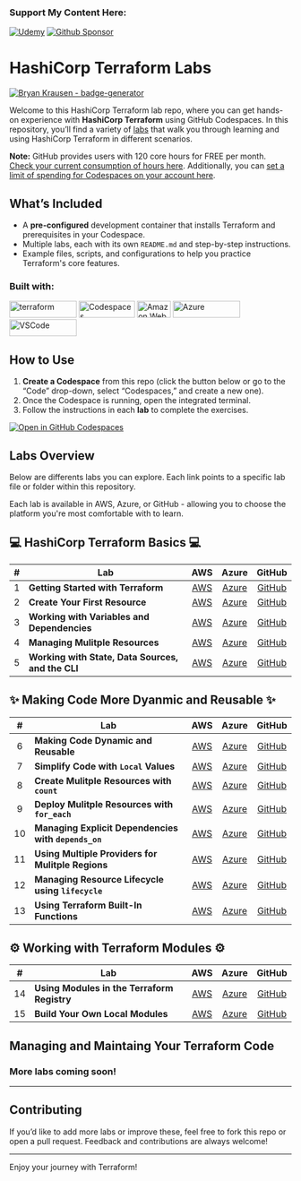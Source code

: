 ### Support My Content Here:

[![Udemy](https://img.shields.io/badge/Udemy-A435F0?style=for-the-badge&logo=Udemy&logoColor=white)](https://btk.me/vb) [![Github Sponsor](https://img.shields.io/badge/sponsor-30363D?style=for-the-badge&logo=GitHub-Sponsors&logoColor=#EA4AAA)](https://github.com/sponsors/btkrausen?frequency=one-time&sponsor=btkrausen)

# HashiCorp Terraform Labs

[![Bryan Krausen - badge-generator](https://img.shields.io/static/v1?label=btkrausen&message=Profile&color=blue&logo=github)](https://github.com/btkrausen)

Welcome to this HashiCorp Terraform lab repo, where you can get hands-on experience with **HashiCorp Terraform** using GitHub Codespaces. In this repository, you’ll find a variety of [labs](./labs) that walk you through learning and using HashiCorp Terraform in different scenarios.

**Note:** GitHub provides users with 120 core hours for FREE per month. [Check your current consumption of hours here](https://github.com/settings/billing/summary#:~:text=%240.00-,Codespaces,-Included%20quotas%20reset). Additionally, you can [set a limit of spending for Codespaces on your account here](https://github.com/settings/billing/spending_limit#:~:text=Spending%20limit%20alerts-,Codespaces,-Limit%20spending).

## What’s Included

- A **pre-configured** development container that installs Terraform and prerequisites in your Codespace.
- Multiple labs, each with its own `README.md` and step-by-step instructions.
- Example files, scripts, and configurations to help you practice Terraform's core features.

### Built with:

<a href="https://terraform.io"> <img alt="terraform" src="https://img.shields.io/badge/Terraform-7B42BC?style=for-the-badge&logo=Terraform&logoColor=white" width="120" height="30" /></a>
<a href="https://github.com/features/codespaces"> <img alt="Codespaces" src="https://img.shields.io/badge/GitHub-%23121011.svg?style=flat-square&logo=Github&logoColor=white" width="100" height="30" /></a>
<a href="https://aws.amazon.com"> <img alt="Amazon Web Services" src="https://img.shields.io/badge/AWS-%23FF9900.svg?style=flat-square&logo=amazon-aws&logoColor=white" width="60" height="30"/></a>
<a href="https://portal.azure.com"> <img alt="Azure" src="https://img.shields.io/badge/Microsoft_Azure-0089D6?style=for-the-badge&logo=microsoft-azure&logoColor=white" width="120" height="30"/></a>
<a href="https://code.visualstudio.com/"> <img alt="VSCode" src="https://img.shields.io/badge/Visual_Studio-5C2D91?style=for-the-badge&logo=visual%20studio%20code&logoColor=white" width="120" height="30"/></a>

</a>

## How to Use

1. **Create a Codespace** from this repo (click the button below or go to the “Code” drop-down, select “Codespaces,” and create a new one).
2. Once the Codespace is running, open the integrated terminal.
3. Follow the instructions in each **lab** to complete the exercises.

[![Open in GitHub Codespaces](https://github.com/codespaces/badge.svg)](https://codespaces.new/btkrausen/vault-codespaces)

## Labs Overview

Below are differents labs you can explore. Each link points to a specific lab file or folder within this repository.

Each lab is available in AWS, Azure, or GitHub - allowing you to choose the platform you're most comfortable with to learn.

## 💻 HashiCorp Terraform Basics 💻

| **#** | **Lab**                                           |                               **AWS**                               |                                **Azure**                                |                                **GitHub**                                 |
| :---: | ------------------------------------------------- | :-----------------------------------------------------------------: | :---------------------------------------------------------------------: | :-----------------------------------------------------------------------: |
|   1   | **Getting Started with Terraform**                |     [AWS](./labs/lab_01_getting_started_with_terraform/aws.md)      |     [Azure](./labs/lab_01_getting_started_with_terraform/azure.md)      |     [GitHub](./labs/lab_01_getting_started_with_terraform/github.md)      |
|   2   | **Create Your First Resource**                    |       [AWS](./labs/lab_02_create_your_first_resource/aws.md)        |       [Azure](./labs/lab_02_create_your_first_resource/azure.md)        |       [GitHub](./labs/lab_02_create_your_first_resource/github.md)        |
|   3   | **Working with Variables and Dependencies**       | [AWS](./labs/lab_03_working_with_variables_and_dependencies/aws.md) | [Azure](./labs/lab_03_working_with_variables_and_dependencies/azure.md) | [GitHub](./labs/lab_03_working_with_variables_and_dependencies/github.md) |
|   4   | **Managing Mulitple Resources**                   |       [AWS](./labs/lab_04_managing_mulitple_resources/aws.md)       |       [Azure](./labs/lab_04_managing_mulitple_resources/azure.md)       |       [GitHub](./labs/lab_04_managing_mulitple_resources/github.md)       |
|   5   | **Working with State, Data Sources, and the CLI** | [AWS](./labs/lab_05_working_with_state_data_sources_and_cli/aws.md) | [Azure](./labs/lab_05_working_with_state_data_sources_and_cli/azure.md) | [GitHub](./labs/lab_05_working_with_state_data_sources_and_cli/github.md) |


## ✨ Making Code More Dyanmic and Reusable ✨

| **#** | **Lab**                                              |                                    **AWS**                                     |                                      **Azure**                                       |                                       **GitHub**                                        |
| :---: | ---------------------------------------------------- | :----------------------------------------------------------------------------: | :----------------------------------------------------------------------------------: | :-------------------------------------------------------------------------------------: |
|   6   | **Making Code Dynamic and Reusable**                 |        [AWS](./labs/lab_06_making_code_dynamic_and_reusable/AWS/aws.md)        |        [Azure](./labs/lab_06_making_code_dynamic_and_reusable/AZURE/azure.md)        |        [GitHub](./labs/lab_06_making_code_dynamic_and_reusable/GITHUB/github.md)        |
|   7   | **Simplify Code with `Local` Values**                |        [AWS](./labs/lab_07_simplify_code_with_local_values/AWS/aws.md)         |        [Azure](./labs/lab_07_simplify_code_with_local_values/AZURE/azure.md)         |        [GitHub](./labs/lab_07_simplify_code_with_local_values/GITHUB/github.md)         |
|   8   | **Create Mulitple Resources with `count`**           |      [AWS](./labs/lab_08_create_mulitple_resources_with_count/AWS/aws.md)      |      [Azure](./labs/lab_08_create_mulitple_resources_with_count/AZURE/azure.md)      |     [GitHub](./labs/lab_08_create_mulitple_resources_with_count/GITHUB/github.md\*)     |
|   9   | **Deploy Mulitple Resources with `for_each`**        |   [AWS](./labs/lab_09_deploying_mulitple_resources_with_for_each/AWS/aws.md)   |   [Azure](./labs/lab_09_deploying_mulitple_resources_with_for_each/AZURE/azure.md)   |   [GitHub](./labs/lab_09_deploying_mulitple_resources_with_for_each/GITHUB/github.md)   |
|  10   | **Managing Explicit Dependencies with `depends_on`** | [AWS](./labs/lab_10_managing_explicit_dependencies_with_depends_on/AWS/aws.md) | [Azure](./labs/lab_10_managing_explicit_dependencies_with_depends_on/AZURE/azure.md) | [GitHub](./labs/lab_10_managing_explicit_dependencies_with_depends_on/GITHUB/github.md) |
|  11   | **Using Multiple Providers for Mulitple Regions**    | [AWS](./labs/lab_11_using_multiple_providers_for_mulitple_regions/AWS/aws.md)  | [Azure](./labs/lab_11_using_multiple_providers_for_mulitple_regions/AZURE/azure.md)  | [GitHub](./labs/lab_11_using_multiple_providers_for_mulitple_regions/GITHUB/github.md)  |
|  12   | **Managing Resource Lifecycle using `lifecycle`**    |   [AWS](./labs/lab_12_managing_resource_lifecycle_using_lifecyle/AWS/aws.md)   |   [Azure](./labs/lab_12_managing_resource_lifecycle_using_lifecyle/AZURE/azure.md)   |   [GitHub](./labs/lab_12_managing_resource_lifecycle_using_lifecyle/GITHUB/github.md)   |
|  13   | **Using Terraform Built-In Functions**               |       [AWS](./labs/lab_13_using_terraform_built_in_functions/AWS/aws.md)       |       [Azure](./labs/lab_13_using_terraform_built_in_functions/AZURE/azure.md)       |       [GitHub](./labs/lab_13_using_terraform_built_in_functions/GITHUB/github.md)       |


## ⚙️ Working with Terraform Modules ⚙️

| **#** | **Lab**                                     |                           **AWS**                            |                             **Azure**                              |                              **GitHub**                               |
| :---: | ------------------------------------------- | :----------------------------------------------------------: | :----------------------------------------------------------------: | :-------------------------------------------------------------------: |
|   14   | **Using Modules in the Terraform Registry** | [AWS](./labs/lab_14_using_the_terraform_registry/AWS/aws.md) | [Azure](./labs/lab_14_using_the_terraform_registry/AZURE/azure.md) | [GitHub](./labs/lab_14_using_the_terraform_registry/GITHUB/github.md) |
|   15  | **Build Your Own Local Modules**            |    [AWS](./labs/lab_15_build_your_own_modules/AWS/aws.md)    |    [Azure](./labs/lab_15_build_your_own_modules/AZURE/azure.md)    |    [GitHub](./labs/lab_15_build_your_own_modules/GITHUB/github.md)    |

## Managing and Maintaing Your Terraform Code

### More labs coming soon!




---

## Contributing

If you’d like to add more labs or improve these, feel free to fork this repo or open a pull request. Feedback and contributions are always welcome!

---

Enjoy your journey with Terraform!
